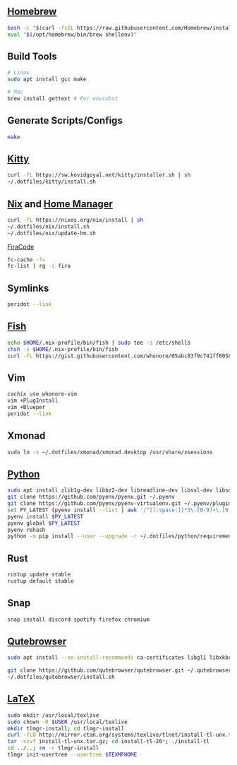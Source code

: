 ## [Homebrew](https://brew.sh)
```sh
bash -c "$(curl -fsSL https://raw.githubusercontent.com/Homebrew/install/HEAD/install.sh)"
eval "$(/opt/homebrew/bin/brew shellenv)"
```

## Build Tools
```sh
# Linux
sudo apt install gcc make

# Mac
brew install gettext # For envsubst
```

## Generate Scripts/Configs
```sh
make
```

## [Kitty](https://sw.kovidgoyal.net/kitty)
```sh
curl -fL https://sw.kovidgoyal.net/kitty/installer.sh | sh
~/.dotfiles/kitty/install.sh
```

## [Nix](https://nixos.org/download.html) and [Home Manager](https://nix-community.github.io/home-manager/index.html#sec-flakes-standalone)
```sh
curl -fL https://nixos.org/nix/install | sh
~/.dotfiles/nix/install.sh
~/.dotfiles/nix/update-hm.sh
```

[FiraCode](https://github.com/tonsky/FiraCode/wiki/Linux-instructions#manual-installation)
```sh
fc-cache -fv
fc-list | rg -i fira
```

## Symlinks
```sh
peridot --link
```

## [Fish](https://fishshell.com/docs/current/index.html#installation)
```sh
echo $HOME/.nix-profile/bin/fish | sudo tee -a /etc/shells
chsh -s $HOME/.nix-profile/bin/fish
curl -fL https://gist.githubusercontent.com/whonore/05abc83f9c741ff60583b5acefd7336d/raw/8518e88adc8307d5d6af8de3561a9e106e8386a0/nix-fishgen.py | python3
```

## Vim
```sh
cachix use whonore-vim
vim +PlugInstall
vim +Blueper
peridot --link
```

## Xmonad
```sh
sudo ln -s ~/.dotfiles/xmonad/xmonad.desktop /usr/share/xsessions
```

## [Python](https://github.com/pyenv/pyenv)
```sh
sudo apt install zlib1g-dev libbz2-dev libreadline-dev libssl-dev libsqlite3-dev libffi-dev
git clone https://github.com/pyenv/pyenv.git ~/.pyenv
git clone https://github.com/pyenv/pyenv-virtualenv.git ~/.pyenv/plugins/pyenv-virtualenv
set PY_LATEST (pyenv install --list | awk '/^[[:space:]]*3\.[0-9]+\.[0-9]+$/ { print $1 }' | tail -n1); echo $PY_LATEST
pyenv install $PY_LATEST
pyenv global $PY_LATEST
pyenv rehash
python -m pip install --user --upgrade -r ~/.dotfiles/python/requirements.txt
```

## Rust
```sh
rustup update stable
rustup default stable
```

## Snap
```sh
snap install discord spotify firefox chromium
```

## [Qutebrowser](https://github.com/qutebrowser/qutebrowser/blob/master/doc/install.asciidoc)
```sh
sudo apt install --no-install-recommends ca-certificates libgl1 libxkbcommon-x11-0 libegl1-mesa libfontconfig1 libglib2.0-0 libdbus-1-3 libxcb-cursor0 libxcb-icccm4 libxcb-keysyms1 libxcb-shape0 libnss3 libxcomposite1 libxdamage1 libxrender1 libxrandr2 libxtst6 libxi6 libasound2

git clone https://github.com/qutebrowser/qutebrowser.git ~/.qutebrowser
~/.dotfiles/qutebrowser/install.sh
```

## [LaTeX](https://tug.org/texlive/doc/texlive-en/texlive-en.html#installation)
```sh
sudo mkdir /usr/local/texlive
sudo chown -R $USER /usr/local/texlive
mkdir tlmgr-install; cd tlmgr-install
curl -fLO http://mirror.ctan.org/systems/texlive/tlnet/install-tl-unx.tar.gz
tar -xzvf install-tl-unx.tar.gz; cd install-tl-20*; ./install-tl
cd ../..; rm -r tlmgr-install
tlmgr init-usertree --usertree $TEXMFHOME
```
